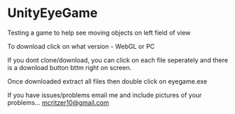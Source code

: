 # UnityEyeGame
Testing a game to help see moving objects on left field of view

To download click on what version -  WebGL or PC

If you dont clone/download, you can click on each file seperately and there is a download button bttm right on screen.

Once downloaded extract all files then double click on eyegame.exe

If you have issues/problems email me and include pictures of your problems... mcritzer10@gmail.com
